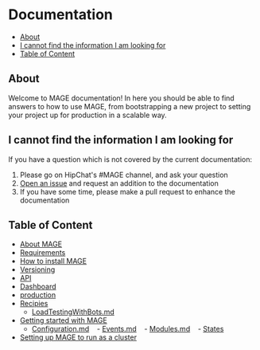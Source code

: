 Documentation
=============

- [About](#about)
- [I cannot find the information I am looking for](#i-cannot-find-the-information-i-am-looking-for)
- [Table of Content](#table-of-content)

About
------

Welcome to MAGE documentation! In here you should be able to
find answers to how to use MAGE, from bootstrapping a new project
to setting your project up for production in a scalable way.

I cannot find the information I am looking for
----------------------------------------------

If you have a question which is not covered by the current
documentation:

1. Please go on HipChat's #MAGE channel, and ask your question
2. [Open an issue](https://github.com/Wizcorp/mage/issues/new) and request an addition to the documentation
3. If you have some time, please make a pull request to enhance the documentation

Table of Content
-----------------

- [About MAGE](./AboutMage.md)
- [Requirements](./Requirements.md)
- [How to install MAGE](./Install.md)
- [Versioning](./Versioning.md)
- [API](./api/Readme.md)
- [Dashboard](./dashboard/Readme.md)
- [production](./production/Readme.md)
- [Recipies](./recipies/Readme.md)
    - [LoadTestingWithBots.md](./recipies/LoadTestingWithBots.md)
- [Getting started with MAGE](./walkthrough/Readme.md)
    - [Configuration.md](./walkthrough/Configuration.md)
    - [Events.md](./walkthrough/Events.md)
    - [Modules.md](./walkthrough/Modules.md)
    - [States](./walkthrough/State.md)
- [Setting up MAGE to run as a cluster](./walkthrough-cluster/Readme.md)
